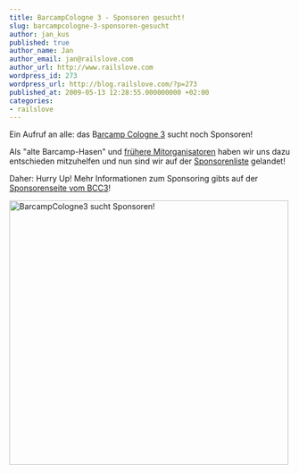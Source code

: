 ```yaml
---
title: BarcampCologne 3 - Sponsoren gesucht!
slug: barcampcologne-3-sponsoren-gesucht
author: jan_kus
published: true
author_name: Jan
author_email: jan@railslove.com
author_url: http://www.railslove.com
wordpress_id: 273
wordpress_url: http://blog.railslove.com/?p=273
published_at: 2009-05-13 12:28:55.000000000 +02:00
categories:
- railslove
---
```

Ein Aufruf an alle: das B<a href="http://barcampcologne.mixxt.de/">arcamp Cologne 3</a> sucht noch Sponsoren!

Als "alte Barcamp-Hasen" und <a href="http://barcampcologne.pbworks.com/Organisation">frühere Mitorganisatoren</a> haben wir uns dazu entschieden mitzuhelfen und nun sind wir auf der <a href="http://www.slideshare.net/assbach/bcc3-sponsoren?type=powerpoint">Sponsorenliste</a> gelandet!

Daher: Hurry Up! Mehr Informationen zum Sponsoring gibts auf der <a href="http://barcampcologne.mixxt.de/networks/wiki/index.sponsoren">Sponsorenseite vom BCC3</a>!

<a href="http://barcampcologne.mixxt.de/networks/wiki/index.sponsoren"><img src="http://u1.ipernity.com/11/61/81/4836181.93f7d2f5.500.jpg" width="500" height="473" alt="BarcampCologne3 sucht Sponsoren!" border="0"/></a>

